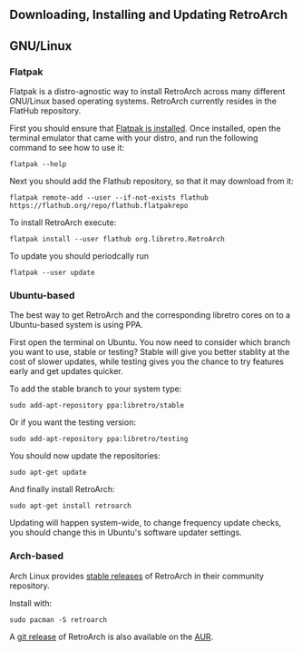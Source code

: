 ## Downloading, Installing and Updating RetroArch

## GNU/Linux

### Flatpak

Flatpak is a distro-agnostic way to install RetroArch across many different GNU/Linux based operating systems. RetroArch currently resides in the FlatHub repository.

First you should ensure that [Flatpak is installed](http://flatpak.org/getting.html). Once installed, open the terminal emulator that came with your distro, and run the following command to see how to use it:

```
flatpak --help
```

Next you should add the Flathub repository, so that it may download from it:

```
flatpak remote-add --user --if-not-exists flathub https://flathub.org/repo/flathub.flatpakrepo
```

To install RetroArch execute:

```
flatpak install --user flathub org.libretro.RetroArch
```

To update you should periodcally run

```
flatpak --user update
```

### Ubuntu-based

The best way to get RetroArch and the corresponding libretro cores on to a Ubuntu-based system is using PPA.

First open the terminal on Ubuntu. You now need to consider which branch you want to use, stable or testing? Stable will give you better stablity at the cost of slower updates, while testing gives you the chance to try features early and get updates quicker.

To add the stable branch to your system type:

```
sudo add-apt-repository ppa:libretro/stable
```

Or if you want the testing version:

```
sudo add-apt-repository ppa:libretro/testing
```

You should now update the repositories:

```
sudo apt-get update
```

And finally install RetroArch:

```
sudo apt-get install retroarch
```

Updating will happen system-wide, to change frequency update checks, you should change this in Ubuntu's software updater settings.

### Arch-based

Arch Linux provides [stable releases](https://www.archlinux.org/packages/community/x86_64/retroarch/) of RetroArch in their community repository.

Install with:

```
sudo pacman -S retroarch
```

A [git release](https://aur.archlinux.org/packages/retroarch-git) of RetroArch is also available on the [AUR](https://aur.archlinux.org/).
